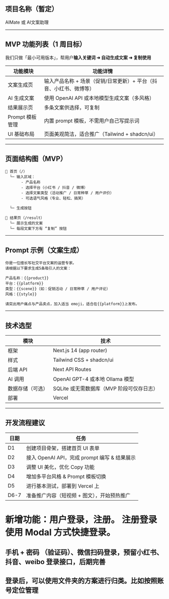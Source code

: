 ## 项目名称（暂定）

AIMate 或 AI文案助理

---

## MVP 功能列表（1 周目标）

我们只做「最小可用版本」，帮用户**输入关键词 ➜ 自动生成文案 ➜ 复制使用**

| 功能模块        | 功能详情                                 |
| ----------- | ------------------------------------ |
| 文案生成页       | 输入产品名称 + 场景（促销/日常更新）+ 平台（抖音、小红书、微博等） |
| AI 生成文案     | 使用 OpenAI API 或本地模型生成文案（多风格）         |
| 结果展示页       | 多条文案供选择，可复制                          |
| Prompt 模板管理 | 内置 prompt 模板，不需用户自己写提示词              |
| UI 基础布局     | 页面美观简洁，适合推广（Tailwind + shadcn/ui）    |

---

## 页面结构图（MVP）

```
📄 首页（/）
  └─ 输入区域：
       - 产品名称
       - 选择平台（小红书 / 抖音 / 微博）
       - 选择文案类型（活动推广 / 日常种草 / 用户评价）
       - 可选语气风格（专业、轻松、搞笑）

  └─ 生成按钮

📄 结果页（/result）
  └─ 展示生成的文案
  └─ 每段文案下方有 “复制” 按钮
```

---

## Prompt 示例（文案生成）

```
你是一位擅长写社交平台文案的运营专家。
请根据以下要求生成5条吸引人的文案：

产品名称：{{product}}
平台：{{platform}}
类型：{{scene}}（如：促销活动 / 日常种草 / 用户评论）
风格：{{style}}

请突出用户痛点与产品卖点，加入适当 emoji，适合在{{platform}}上发布。
```

---

## 技术选型

| 模块       | 技术                         |
| -------- | -------------------------- |
| 框架       | Next.js 14 (app router)    |
| 样式       | Tailwind CSS + shadcn/ui   |
| 后端 API   | Next API Routes            |
| AI 调用    | OpenAI GPT-4 或本地 Ollama 模型 |
| 数据存储（可选） | SQLite 或无需数据库（MVP 阶段可仅存日志） |
| 部署       | Vercel                     |

---

## 开发流程建议

| 日期   | 任务                                |
| ---- | --------------------------------- |
| D1   | 创建项目骨架，搭建首页 UI 表单                 |
| D2   | 接入 OpenAI API，完成 prompt 编写 & 结果展示 |
| D3   | 调整 UI 美化，优化 Copy 功能               |
| D4   | 增加多平台风格 & Prompt 模板切换             |
| D5   | 进行基本测试，部署到 Vercel 上               |
| D6-7 | 准备推广内容（短视频 + 图文），开始预热推广           |


# 新增功能：用户登录，注册。 注册登录使用 Modal 方式快捷登录。
## 手机 + 密码 （验证码）、微信扫码登录，预留小红书、抖音、weibo 登录接口，后期完善
## 登录后，可以使用文件夹的方案进行归类。比如按照账号定位管理



